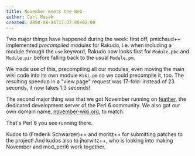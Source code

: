 ```yaml
---
title: November meets the Web
author: Carl Mäsak
created: 2008-08-24T17:37:00+02:00
---
```

Two major things have happened during the week: first off, pmichaud++ implemented *precompiled modules* for Rakudo, i.e. when including a module through the `use` keyword, Rakudo now looks first for `Module.pbc` and `Module.pir` before falling back to the usual `Module.pm`.

We made use of this, precompiling all our modules, even moving the main wiki code into its own module `Wiki.pm` so we could precompile it, too. The resulting speedup in a "view page" request was 17-fold: instead of 23 seconds, it now takes 1.3 seconds!

The second major thing was that we got November running on [feather](http://feather.perl6.nl/), the dedicated development server of the Perl 6 community. We also got our own domain name, [november-wiki.org](http://www.november-wiki.org/), to match.

That's Perl 6 you see running there.

Kudos to (Frederik Schwarzer)++ and moritz++ for submitting patches to the project! And kudos also to jhorwitz++, who is looking into making November and mod_perl6 work together.


